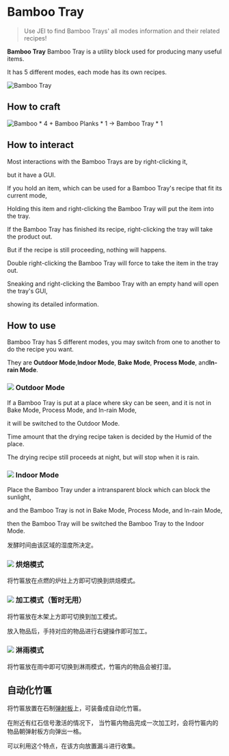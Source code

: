 # Bamboo Tray

> Use JEI to find Bamboo Trays' all modes information and their related recipes!

**Bamboo Tray**
Bamboo Tray is a utility block used for producing many useful items.

It has 5 different modes, each mode has its own recipes.

![Bamboo Tray](../.gitbook/assets/blocks-items/bamboo_tray.png)

## How to craft

![Bamboo * 4 + Bamboo Planks * 1 → Bamboo Tray * 1](../.gitbook/assets/recipes/bamboo_tray_recipe.png)

## How to interact

Most interactions with the Bamboo Trays are by right-clicking it,

but it have a GUI.

If you hold an item, which can be used for a Bamboo Tray's recipe that fit its current mode,

Holding this item and right-clicking the Bamboo Tray will put the item into the tray.

If the Bamboo Tray has finished its recipe, right-clicking the tray will take the product out.

But if the recipe is still proceeding, nothing will happens.

Double right-clicking the Bamboo Tray will force to take the item in the tray out.

Sneaking and right-clicking the Bamboo Tray with an empty hand will open the tray's GUI,

showing its detailed information.

## How to use

Bamboo Tray has 5 different modes, you may switch from one to another to do the recipe you want.

They are **Outdoor Mode**,**Indoor Mode**, **Bake Mode**, **Process Mode**, and**In-rain Mode**.

### ![](../.gitbook/assets/descriptions/outdoor_mode.png) Outdoor Mode

If a Bamboo Tray is put at a place where sky can be seen, and it is not in Bake Mode, Process Mode, and In-rain Mode,

it will be switched to the Outdoor Mode.

Time amount that the drying recipe taken is decided by the Humid of the place.

The drying recipe still proceeds at night, but will stop when it is rain.

### ![](../.gitbook/assets/descriptions/indoor_mode.png) Indoor Mode

Place the Bamboo Tray under a intransparent block which can block the sunlight, 

and the Bamboo Tray is not in Bake Mode, Process Mode, and In-rain Mode,

then the Bamboo Tray will be switched the Bamboo Tray to the Indoor Mode.

发酵时间由该区域的湿度所决定。

### ![](../.gitbook/assets/descriptions/bake_mode.png) 烘焙模式

将竹匾放在点燃的炉灶上方即可切换到烘焙模式。

### ![](../.gitbook/assets/descriptions/process_mode.png) 加工模式（暂时无用）

将竹匾放在木架上方即可切换到加工模式。

放入物品后，手持对应的物品进行右键操作即可加工。

### ![](../.gitbook/assets/descriptions/in-rain_mode.png) 淋雨模式

将竹匾放在雨中即可切换到淋雨模式，竹匾内的物品会被打湿。

## 自动化竹匾

将竹匾放置在石制[弹射板](catapult-board.md)上，可装备成自动化竹匾。

在附近有红石信号激活的情况下， 当竹匾内物品完成一次加工时，会将竹匾内的物品朝弹射板方向弹出一格。

可以利用这个特点，在该方向放置漏斗进行收集。
